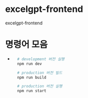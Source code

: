 # excelgpt-frontend
excelgpt-frontend

# 명령어 모음
- ```bash
    # development 버전 실행
    npm run dev

    # production 버전 빌드
    npm run build

    # production 버전 실행
    npm run start
    ```
